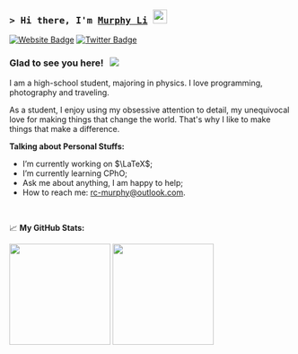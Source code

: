 ### <samp>&gt; Hi there, I'm <a href="https://gkassym.netlify.app" target="_blank">Murphy Li</a> <img src="https://media.giphy.com/media/hvRJCLFzcasrR4ia7z/giphy.gif" width="25"> </samp>

[![Website Badge](https://img.shields.io/badge/Website-3b5998?style=flat-square&logo=google-chrome&logoColor=white)](https://web4rc.tech)
[![Twitter Badge](https://img.shields.io/badge/-Twitter-00acee?style=flat-square&logo=Twitter&logoColor=white)](https://twitter.com/coder4rc)

### Glad to see you here! &nbsp; ![](https://visitor-badge.glitch.me/badge?page_id=Li-RC.Li-RC)

I am a high-school student, majoring in physics. I love programming, photography and traveling.

As a student, I enjoy using my obsessive attention to detail, my unequivocal love for making things that change the world. That's why I like to make things that make a difference.

  

**Talking about Personal Stuffs:**

- I’m currently working on $\LaTeX$;
- I’m currently learning CPhO;
- Ask me about anything, I am happy to help;
- How to reach me: rc-murphy@outlook.com.

</br>



📈 **My GitHub Stats:**

<p>
  <img height="180em" src="https://github-readme-stats.vercel.app/api?username=Li-RC&show_icons=true&hide_border=true&&count_private=true&include_all_commits=true" />
  <img height="180em" src="https://github-readme-stats.vercel.app/api/top-langs/?username=Li-RC&exclude_repo=KNN-Image-Classification&show_icons=true&hide_border=true&layout=compact&langs_count=8"/>
</p>
